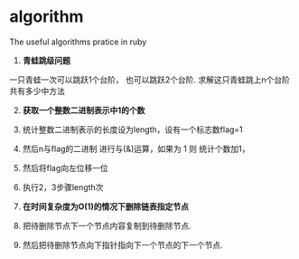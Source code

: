 algorithm
=========

The useful algorithms pratice in ruby

1. __青蛙跳级问题__

一只青蛙一次可以跳跃1个台阶， 也可以跳跃2个台阶.  求解这只青蛙跳上n个台阶共有多少中方法

2. __获取一个整数二进制表示中1的个数__
  1. 统计整数二进制表示的长度设为length，设有一个标志数flag=1
  2. 然后n与flag的二进制 进行与(&)运算，如果为 1 则 统计个数加1，
  3. 然后将flag向左位移一位
  4. 执行2，3步骤length次

3. __在时间复杂度为O(1)的情况下删除链表指定节点__
  1. 把待删除节点下一个节点内容复制到待删除节点.
  2. 然后把待删除节点向下指针指向下一个节点的下一个节点.
